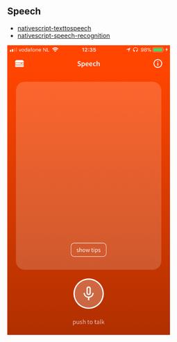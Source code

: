## Speech

- [nativescript-texttospeech](https://github.com/bradmartin/nativescript-texttospeech)
- [nativescript-speech-recognition](https://github.com/EddyVerbruggen/nativescript-speech-recognition)

<img src="../../screenshots/themes/speech.png" width="375px"/>